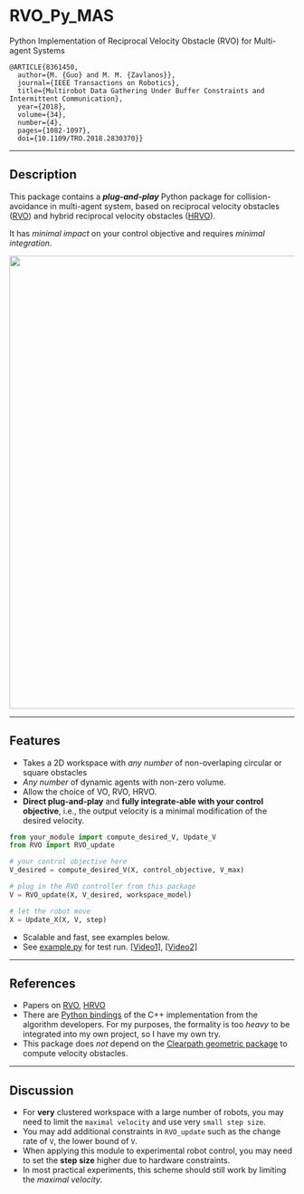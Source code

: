 RVO_Py_MAS
========

Python Implementation of Reciprocal Velocity Obstacle (RVO) for Multi-agent Systems

```
@ARTICLE{8361450,
  author={M. {Guo} and M. M. {Zavlanos}},
  journal={IEEE Transactions on Robotics}, 
  title={Multirobot Data Gathering Under Buffer Constraints and Intermittent Communication}, 
  year={2018},
  volume={34},
  number={4},
  pages={1082-1097},
  doi={10.1109/TRO.2018.2830370}}
```

-----
Description
-----
This package contains a **_plug-and-play_** Python package for collision-avoidance in multi-agent system, based on reciprocal velocity obstacles ([RVO](https://www.cs.unc.edu/~geom/RVO/icra2008.pdf)) and hybrid reciprocal velocity obstacles ([HRVO](https://www.cs.unc.edu/~geom/RVO/icra2008.pdf)).

It has _minimal impact_ on your control objective and requires _minimal integration_. 



<p align="center">  
  <img src="https://github.com/MengGuo/RVO_Py_MAS/blob/master/data/snapshots.png" width="800"/>
</p>

-----
Features
-----
* Takes a 2D workspace with _any number_ of non-overlaping circular or square obstacles
* _Any number_ of dynamic agents with non-zero volume.
* Allow the choice of VO, RVO, HRVO.
* **Direct plug-and-play** and **fully integrate-able  with your control objective**, i.e., the output velocity is a minimal modification of the desired velocity.

```python
from your_module import compute_desired_V, Update_V
from RVO import RVO_update

# your control objective here 
V_desired = compute_desired_V(X, control_objective, V_max)

# plug in the RVO controller from this package
V = RVO_update(X, V_desired, workspace_model)

# let the robot move
X = Update_X(X, V, step)
```

* Scalable and fast, see examples below. 
* See [example.py](https://github.com/MengGuo/RVO_Py_MAS/blob/master/example.py) for test run. [[Video1]](https://vimeo.com/185405407), [[Video2]](https://vimeo.com/185408368)


----
References 
----
* Papers on [RVO](https://www.cs.unc.edu/~geom/RVO/icra2008.pdf), [HRVO](https://www.cs.unc.edu/~geom/RVO/icra2008.pdf)
* There are [Python bindings](https://github.com/sybrenstuvel/Python-RVO2) of the C++ implementation from the algorithm developers. For my purposes, the formality is too _heavy_ to be integrated into my own project, so I have my own try.
* This package does _not_ depend on the [Clearpath geometric package](http://pcl.intel-research.net/publications/clearpath_sca2009.pdf) to compute velocity obstacles.


----
Discussion
----
* For **very** clustered workspace with a large number of robots, you may need to limit the `maximal velocity` and use very `small step size`.
* You may add additional constraints in `RVO_update` such as the change rate of `V`, the lower bound of `V`.
* When applying this module to experimental robot control, you may need to set the **step size** higher due to hardware constraints.
* In most practical experiments, this scheme should still work by limiting the _maximal velocity_.  

